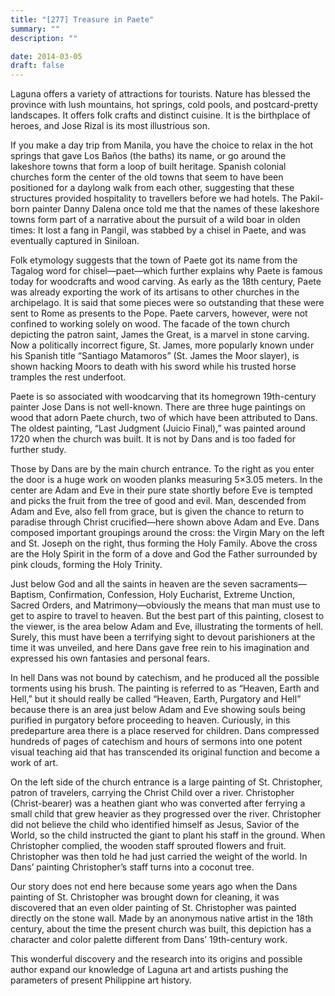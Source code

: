 ```yaml
---
title: "[277] Treasure in Paete"
summary: ""
description: ""

date: 2014-03-05
draft: false
---
```


Laguna offers a variety of attractions for tourists. Nature has blessed the province with lush mountains, hot springs, cold pools, and postcard-pretty landscapes. It offers folk crafts and distinct cuisine. It is the birthplace of heroes, and Jose Rizal is its most illustrious son.

If you make a day trip from Manila, you have the choice to relax in the hot springs that gave Los Baños (the baths) its name, or go around the lakeshore towns that form a loop of built heritage. Spanish colonial churches form the center of the old towns that seem to have been positioned for a daylong walk from each other, suggesting that these structures provided hospitality to travellers before we had hotels. The Pakil-born painter Danny Dalena once told me that the names of these lakeshore towns form part of a narrative about the pursuit of a wild boar in olden times: It lost a fang in Pangil, was stabbed by a chisel in Paete, and was eventually captured in Siniloan.

Folk etymology suggests that the town of Paete got its name from the Tagalog word for chisel—paet—which further explains why Paete is famous today for woodcrafts and wood carving. As early as the 18th century, Paete was already exporting the work of its artisans to other churches in the archipelago. It is said that some pieces were so outstanding that these were sent to Rome as presents to the Pope. Paete carvers, however, were not confined to working solely on wood. The facade of the town church depicting the patron saint, James the Great, is a marvel in stone carving. Now a politically incorrect figure, St. James, more popularly known under his Spanish title “Santiago Matamoros” (St. James the Moor slayer), is shown hacking Moors to death with his sword while his trusted horse tramples the rest underfoot.

Paete is so associated with woodcarving that its homegrown 19th-century painter Jose Dans is not well-known. There are three huge paintings on wood that adorn Paete church, two of which have been attributed to Dans. The oldest painting, “Last Judgment (Juicio Final),” was painted around 1720 when the church was built. It is not by Dans and is too faded for further study.

Those by Dans are by the main church entrance. To the right as you enter the door is a huge work on wooden planks measuring 5×3.05 meters. In the center are Adam and Eve in their pure state shortly before Eve is tempted and picks the fruit from the tree of good and evil. Man, descended from Adam and Eve, also fell from grace, but is given the chance to return to paradise through Christ crucified—here shown above Adam and Eve. Dans composed important groupings around the cross: the Virgin Mary on the left and St. Joseph on the right, thus forming the Holy Family. Above the cross are the Holy Spirit in the form of a dove and God the Father surrounded by pink clouds, forming the Holy Trinity.

Just below God and all the saints in heaven are the seven sacraments—Baptism, Confirmation, Confession, Holy Eucharist, Extreme Unction, Sacred Orders, and Matrimony—obviously the means that man must use to get to aspire to travel to heaven. But the best part of this painting, closest to the viewer, is the area below Adam and Eve, illustrating the torments of hell. Surely, this must have been a terrifying sight to devout parishioners at the time it was unveiled, and here Dans gave free rein to his imagination and expressed his own fantasies and personal fears.

In hell Dans was not bound by catechism, and he produced all the possible torments using his brush. The painting is referred to as “Heaven, Earth and Hell,” but it should really be called “Heaven, Earth, Purgatory and Hell” because there is an area just below Adam and Eve showing souls being purified in purgatory before proceeding to heaven. Curiously, in this predeparture area there is a place reserved for children. Dans compressed hundreds of pages of catechism and hours of sermons into one potent visual teaching aid that has transcended its original function and become a work of art.

On the left side of the church entrance is a large painting of St. Christopher, patron of travelers, carrying the Christ Child over a river. Christopher (Christ-bearer) was a heathen giant who was converted after ferrying a small child that grew heavier as they progressed over the river. Christopher did not believe the child who identified himself as Jesus, Savior of the World, so the child instructed the giant to plant his staff in the ground. When Christopher complied, the wooden staff sprouted flowers and fruit. Christopher was then told he had just carried the weight of the world. In Dans’ painting Christopher’s staff turns into a coconut tree.

Our story does not end here because some years ago when the Dans painting of St. Christopher was brought down for cleaning, it was discovered that an even older painting of St. Christopher was painted directly on the stone wall. Made by an anonymous native artist in the 18th century, about the time the present church was built, this depiction has a character and color palette different from Dans’ 19th-century work.

This wonderful discovery and the research into its origins and possible author expand our knowledge of Laguna art and artists pushing the parameters of present Philippine art history.
